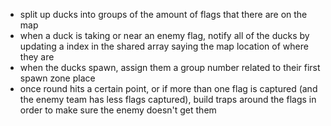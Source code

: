 - split up ducks into groups of the amount of flags that there are on the map
- when a duck is taking or near an enemy flag, notify all of the ducks by updating a index in the shared array saying the map location of where they are
- when the ducks spawn, assign them a group number related to their first spawn zone place
- once round hits a certain point, or if more than one flag is captured (and the enemy team has less flags captured), build traps around the flags in order to make sure the enemy doesn't get them